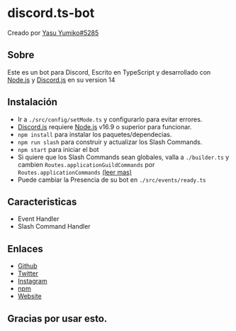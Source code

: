 # discord.ts-bot

Creado por [Yasu Yumiko#5285](https://yumiko0828.ml)

## Sobre

Este es un bot para Discord, Escrito en TypeScript y desarrollado con [Node.js](https://nodejs.org) y [Discord.js](https://npmjs.com/package/discord.js) en su version 14

## Instalación

- Ir a `./src/config/setMode.ts` y configurarlo para evitar errores.
- [Discord.js](https://npmjs.com/package/discord.js) requiere [Node.js](https://nodejs.org) v16.9 o superior para funcionar.
- `npm install` para instalar los paquetes/dependecias.
- `npm run slash` para construir y actualizar los Slash Commands.
- `npm start` para iniciar el bot
- Si quiere que los Slash Commands sean globales, valla a `./builder.ts` y cambien `Routes.applicationGuildCommands` por `Routes.applicationCommands` [(leer mas)](https://discordjs.guide/interactions/slash-commands.html#global-commands)
- Puede cambiar la Presencia de su bot en `./src/events/ready.ts`

## Caracteristicas

- Event Handler
- Slash Command Handler

## Enlaces

- [Github](https://github.com/yumiko0828)
- [Twitter](https://twitter.com/yumiko0828_)
- [Instagram](https://www.instagram.com/yumiko0828_)
- [npm](https://npmjs.com/~yumiko0828)
- [Website](https://yumiko0828.ml)

## Gracias por usar esto.

